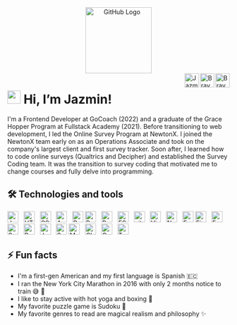<div align="center">
<img src="https://github.com/raghavk16/raghavk16/blob/master/octo.gif" alt="GitHub Logo" width="150" height="150" />
</div>

<a href="https://github.com/jazfeijoo">
  <img align="right" alt="Braydon's Github" width="32px" src="https://raw.githubusercontent.com/braydonwang/braydonwang/main/github.svg" />
</a>
<a href="https://www.linkedin.com/in/jazminfeijoo/">
  <img align="right" alt="Braydon's LinkedIn" width="32px" src="https://raw.githubusercontent.com/braydonwang/braydonwang/main/linkedin.svg" />
</a>
<a href="mailto: jazfeijoo@gmail.com">
  <img align="right" alt="Jazmin's Email" width="32px" src="https://raw.githubusercontent.com/braydonwang/braydonwang/main/mail.png" />
</a>

<img src="https://raw.githubusercontent.com/braydonwang/braydonwang/main/wave.gif" width="30px"> Hi, I’m Jazmin!
===============	
<a name="intro"></a>
I'm a Frontend Developer at GoCoach (2022) and a graduate of the Grace Hopper Program at Fullstack Academy (2021). Before transitioning to web development, I led the Online Survey Program at NewtonX. I joined the NewtonX team early on as an Operations Associate and took on the company's largest client and first survey tracker. Soon after, I learned how to code online surveys (Qualtrics and Decipher) and established the Survey Coding team. It was the transition to survey coding that motivated me to change courses and fully delve into programming.

## 🛠  Technologies and tools
<a name="tech-tools"></a>
[<img src="https://img.shields.io/badge/JavaScript-282C34?logo=javascript&logoColor=F7DF1E" alt="JavaScript logo" title="JavaScript" height="25" />][tech_tools_anchor]
&nbsp;
[<img src="https://img.shields.io/badge/HTML5-282C34?logo=html5&logoColor=E34F26" alt="HTML5 logo" title="HTML5" height="25" />][tech_tools_anchor]
&nbsp;
[<img src="https://img.shields.io/badge/CSS3-282C34?logo=css3&logoColor=1572B6" alt="CSS3 logo" title="CSS3" height="25" />][tech_tools_anchor]
&nbsp;
[<img src="https://img.shields.io/badge/Android-282C34?logo=android&logoColor=3DDC84" alt="Android logo" title="Android" height="25" />][tech_tools_anchor]
&nbsp;
[<img src="https://img.shields.io/badge/React-282C34?logo=react&logoColor=61DAFB" alt="React Native logo" title="React" height="25" />][tech_tools_anchor]
[<img src="https://img.shields.io/badge/React Native-282C34?logo=react&logoColor=61DAFB" alt="React Native logo" title="React Native" height="25" />][tech_tools_anchor]
&nbsp;
[<img src="https://img.shields.io/badge/Redux-282C34?logo=redux&logoColor=764ABC" alt="Redux logo" title="Redux" height="25" />][tech_tools_anchor]
&nbsp;
[<img src="https://img.shields.io/badge/ESLint-282C34?logo=eslint&logoColor=4B32C3" alt="ESLint logo" title="ESLint" height="25" />][tech_tools_anchor]
&nbsp;
[<img src="https://img.shields.io/badge/git-282C34?logo=git&logoColor=F05032" alt="git logo" title="git" height="25" />][tech_tools_anchor]
&nbsp;
[<img src="https://img.shields.io/badge/VS%20Code-282C34?logo=visual-studio-code&logoColor=007ACC" alt="Visual Studio Code logo" title="Visual Studio Code" height="25" />][tech_tools_anchor]
&nbsp;
[<img src="https://img.shields.io/badge/Node.js-282C34?logo=node.js&logoColor=339933" alt="Node.js logo" title="Node.js" height="25" />][tech_tools_anchor]
&nbsp;
[<img src="https://img.shields.io/badge/Express-282C34?logo=express&logoColor=FFFFFF" alt="Express.js logo" title="Express.js" height="25" />][tech_tools_anchor]
[<img src="https://img.shields.io/badge/Firebase-282C34?logo=firebase&logoColor=FFCA28" alt="Firebase logo" title="Firebase" height="25" />][tech_tools_anchor]
&nbsp;
[<img src="https://img.shields.io/badge/Expo-282C34?logo=expo&logoColor=FFFFFF" alt="Expo logo" title="Expo" height="25" />][tech_tools_anchor]
&nbsp;
[<img src="https://img.shields.io/badge/Sequelize-282C34?logo=sequelize&logoColor=1572B6" alt="Sequelize logo" title="Expo" height="25" />][tech_tools_anchor]
&nbsp;
[<img src="https://img.shields.io/badge/PostgreSQL-282C34?logo=postgresql&logoColor=FFFFFF" alt="PostgreSQL logo" title="PostgreSQL" height="25" />][tech_tools_anchor]
&nbsp;
[<img src="https://img.shields.io/badge/jest-282C34?logo=jest&logoColor=E34F26" alt="Jest logo" title="Jest" height="25" />][tech_tools_anchor]
&nbsp;
[<img src="https://img.shields.io/badge/Supertest-282C34?logo=javascript&logoColor=F05032" alt="Supertest logo" title="Supertest" height="25" />][tech_tools_anchor]
[<img src="https://img.shields.io/badge/Mocha-282C34?logo=mocha&logoColor=#8D6748" alt="Mocha logo" title="Mocha" height="25" />][tech_tools_anchor]
&nbsp;
[<img src="https://img.shields.io/badge/Chai-282C34?logo=chai&logoColor=#FFFFFF" alt="Chai logo" title="Chai" height="25" />][tech_tools_anchor]
&nbsp;
[<img src="https://img.shields.io/badge/Google Vision API-282C34?logo=googlecloud&logoColor=#4285F4" alt="Google Vision API logo" title="Google" height="25" />][tech_tools_anchor]
&nbsp;
[<img src="https://img.shields.io/badge/Twitter Search API-282C34?logo=twitter&logoColor=#1DA1F2" alt="Twitter Search API logo" title="Twitter" height="25" />][tech_tools_anchor]

## ⚡ Fun facts
* I'm a first-gen American and my first language is Spanish 🇪🇨
* I ran the New York City Marathon in 2016 with only 2 months notice to train 😅 🏃‍
* I like to stay active with hot yoga and boxing 🧘
* My favorite puzzle game is Sudoku 🔢 
* My favorite genres to read are magical realism and philosophy ✨

[tech_tools_anchor]: #intro--

<!--

COMMENTS CAN BE ADDED HERE!

-->
